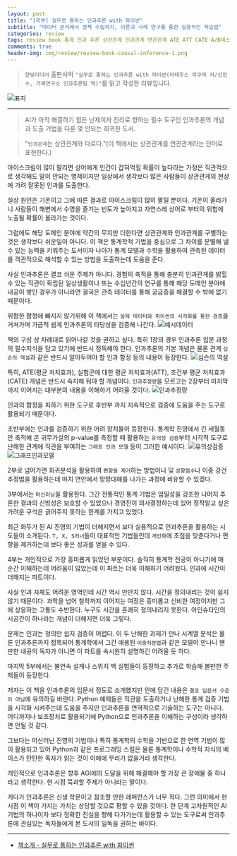 ```yaml
---  
layout: post  
title: "[리뷰] 실무로 통하는 인과추론 with 파이썬"  
subtitle: "데이터 분석에서 정책 수립까지, 이론과 사례 연구를 통한 실용적인 학습법"  
categories: review  
tags: review book 통계 인과 추론 상관관계 인과관계 연관관계 ATE ATT CATE A/B테스트 회귀분석 성향점수 처치 실험 설계    
comments: true  
header-img: img/review/review-book-causal-inference-1.png
---  
```

  
> `한빛미디어` 출판사의 `"실무로 통하는 인과추론 with 파이썬(마테우스 파쿠레 저/신진수, 가짜연구소 인과추론팀 역)"`를 읽고 작성한 리뷰입니다.  

![표지](https://theorydb.github.io/assets/img/review/review-book-causal-inference-1.png)  

---

> AI가 아직 해결하기 힘든 난제이자 진리로 향하는 필수 도구인 인과추론의 개념과 도출 기법을 다룬 몇 안되는 희귀한 도서.

> "`인과관계`는 상관관계와 다르다."(이 책에서는 상관관계를 연관관계라는 단어로 표현한다.)

아이스크림이 많이 팔리면 상어에게 인간이 잡혀먹힐 확률이 높다라는 가정은 직관적으로 생각해도 말이 안되는 명제이지만 일상에서 생각보다 많은 사람들이 상관관게의 현상에 가려 잘못된 인과를 도출한다. 

실상 원인은 기온이고 그에 따른 결과로 아이스크림이 많이 팔릴 뿐이다. 기온이 올라가니 사람들이 해변에서 수영을 즐기는 빈도가 높아지고 자연스레 상어로 부터의 위험에 노출될 확률이 올라가는 것이다. 

그럼에도 해당 도메인 분야에 약간의 무지만 더한다면 상관관계와 인과관계를 구별하는 것은 생각보다 쉬운일이 아니다. 이 책은 통계학적 기법을 중심으로 그 차이를 분별해 낼 수 있는 능력을 키워주는 도서이자 나아가 통계 모델과 수학을 활용하여 관측된 데이터를 객관적으로 해석할 수 있는 방법을 도출하는데 도움을 준다. 

사실 인과추론은 결코 쉬운 주제가 아니다. 경험의 축적을 통해 충분히 인과관계를 밝힐 수 있는 직관이 확립된 일상생활이나 또는 수십년간의 연구를 통해 해당 도메인 분야에 내공이 쌓인 경우가 아니라면 결국은 관측 데이터를 통해 궁금증을 해결할 수 밖에 없기 때문이다. 

위험한 함정에 빠지지 않기위해 이 책에서는 `실제 데이터와 파이썬의 시각화를 통한 검증`을 거쳐가며 가급적 쉽게 인과추론의 타당성을 검증해 나간다. 
![예시데이터](https://theorydb.github.io/assets/img/review/review-book-causal-inference-2.png)  

책의 구성 상 차례대로 읽어나갈 것을 권하고 싶다. 특히 1장의 경우 인과추론 입문 과정의 필수지식을 담고 있기에 반드시 정독해야 한다. 인과추론의 기본 개념은 물론 관계 `심슨의 역설`과 같은 반드시 알아두어야 할 인과 함정 등의 내용이 등장한다.
![심슨의 역설](https://theorydb.github.io/assets/img/review/review-book-causal-inference-3.png)  

특히, ATE(평균 처치효과), 실험군에 대한 평균 처치효과(ATT), 조건부 평균 처치효과(CATE) 개념은 반드시 숙지해 둬야 할 개념이다. `인과추정량`을 모르고는 2장부터 마지막까지 이어지는 대부분의 내용을 이해하기 어려울 것이다. 
![인과추정량](https://theorydb.github.io/assets/img/review/review-book-causal-inference-6.png)  

인과의 함정을 피하기 위한 도구로 후반부 까지 지속적으로 검증에 도움을 주는 도구로 활용되기 때문이다.

초반부에는 인과를 검증하기 위한 어려 장치들이 등장한다. 통계학 진영에서 긴 세월동안 축적해 온 귀무가설의 p-value를 측정할 때 활용하는 `유의성 검증`부터 시각적 도구로 난해한 관계에 직관을 부여하는 `그래프 인과 모델` 등이 그러한 예시이다.
![유의성검증](https://theorydb.github.io/assets/img/review/review-book-causal-inference-4.png)  
![그래프인과모델](https://theorydb.github.io/assets/img/review/review-book-causal-inference-5.png)  

2부로 넘어가면 회귀분석을 활용하여 `편향을 제거`하는 방법이나 및 `성향점수`나 이중 강건 추정법을 활용하는데 마치 연안에서 망망대해를 나가는 과정에 비유할 수 있겠다. 

3부에서는 `머신러닝`을 활용한다. 그간 전통적인 통계 기법은 엄밀성을 강조한 나머지 추론한 결과의 신빙성은 보호할 수 있었으나 경영진이 의사결정하는데 있어 정작알고 싶은 가려운 구석은 긁어주지 못하는 한계를 가지고 있었다. 

최근 화두가 된 AI 진영의 기법이 더해지면서 보다 실용적으로 인과추론을 활용하는 시도들이 소개된다. `T, X, S러너`들이 대표적인 기법들인데 `개인화`에 초점을 맞춘다거나 편향을 제거하는데 보다 좋은 성과를 얻을 수 있다. 

4부는 개인적으로 가장 흥미롭게 읽었던 부분이다. 솔직히 통계학 전공이 아니기에 매 순간 이해하는데 어려움이 많았는데 이 파트는 더욱 이해하기 어려웠다. 인과에 시간이 더해지는 파트이다.

사실 인과 자체도 어려운 영역인데 시간 역시 만만치 않다. 시간을 정의내리는 것이 쉽지 않기 때문이다. 과학을 넘어 철학까지 이어지는 여정은 흥미롭고 신비한 여정이지만 그에 상응하는 고통도 수반한다. 누구도 시간을 흔쾌히 정의내리지 못한다. 아인슈타인의 시공간이 하나라는 개념이 더해지면 더욱 그렇다. 

문제는 인과는 정의만 쉽지 검증이 어렵다. 이 두 난해한 과제가 만나 시계열 분석은 물론 인과추론까지 접목되어 통계학에서 그간 애용된 `이중차분법`과 같은 모델이 만나니 왠만한 내공의 독자가 아니면 이 파트를 속시원히 설명하긴 어려울 듯 하다.

마지막 5부에서는 불연속 설계나 스위치 백 실험들이 등장하고 추가로 학습해 볼만한 주제들이 등장한다. 

저자는 이 책을 인과추론의 입문서 정도로 소개했지만 안에 담긴 내용은 `결코 입문서 수준이 아님`에 유의하길 바란다. Python 예제들은 직관을 도출하거나 난해한 통계 검증 기법을 시각화 시켜주는데 도움을 주지만 인과추론을 연역적으로 기술하는 도구는 아니다. 어디까지나 보조장치로 활용되기에 Python으로 인과추론을 이해하는 구성이라 생각하면 안될 것 같다. 

그보다는 머신러닌 진영의 기법이나 특히 통계학의 수학을 기반으로 한 연역 기법이 많이 활용되고 있어 Python과 같은 프로그래밍 스킬은 물론 통계학이나 수학적 지식의 베이스가 탄탄한 독자가 읽는 것이 이해에 무리가 없을거라 생각한다. 

개인적으로 인과추론은 향후 AGI에의 도달을 위해 해결해야 할 가장 큰 장애물 중 하나라고 생각한다. 현 시점 묵과할 주제가 아니라는 말이다. 

게다가 인과추론은 신생 학문이고 참조할 만한 레퍼런스가 너무 적다. 그런 의미에서 현 시점 이 책이 가지는 가치는 상당할 것으로 평할 수 있을 것이다. 한 단계 고차원적인 AI 기법의 하나이자 보다 정확한 진실을 향해 다가가는데 활용할 수 있는 도구로써 인과추론에 관심있는 독자들에게 본 도서의 일독을 권하는 바이다.

---

* [책소개 - 실무로 통하는 인과추론 with 파이썬](https://www.yes24.com/Product/Goods/125196916)
